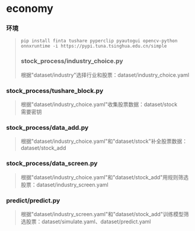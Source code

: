 # economy
### 环境
>```
>pip install finta tushare pyperclip pyautogui opencv-python onnxruntime -i https://pypi.tuna.tsinghua.edu.cn/simple
>```
>### stock_process/industry_choice.py
>根据"dataset/industry"选择行业和股票：dataset/industry_choice.yaml  
### stock_process/tushare_block.py
>根据"dataset/industry_choice.yaml"收集股票数据：dataset/stock  
>需要密钥
### stock_process/data_add.py
>根据"dataset/industry_choice.yaml"和"dataset/stock"补全股票数据：dataset/stock_add
### stock_process/data_screen.py
>根据"dataset/industry_choice.yaml"和"dataset/stock_add"用规则筛选股票：dataset/industry_screen.yaml
### predict/predict.py
>根据"dataset/industry_screen.yaml"和"dataset/stock_add"训练模型筛选股票：dataset/simulate.yaml、dataset/predict.yaml